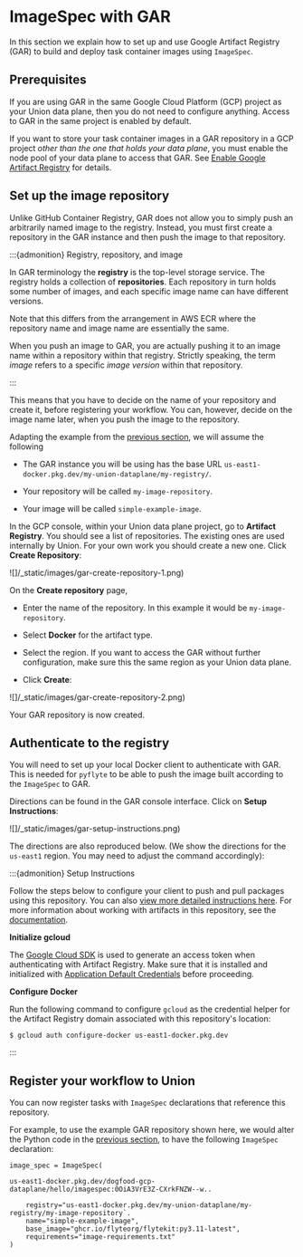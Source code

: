 # ImageSpec with GAR

In this section we explain how to set up and use Google Artifact Registry (GAR) to build and deploy task container images using `ImageSpec`.

## Prerequisites

If you are using GAR in the same Google Cloud Platform (GCP) project as your Union data plane, then you do not need to configure anything.
Access to GAR in the same project is enabled by default.

If you want to store your task container images in a GAR repository in a GCP project _other than the one that holds your data plane_, you must enable the node pool of your data plane to access that GAR.
See [Enable Google Artifact Registry](../../../integrations/enabling-gcp-resources/enabling-google-artifact-registry.md) for details.

## Set up the image repository

Unlike GitHub Container Registry, GAR does not allow you to simply push an arbitrarily named image to the registry.
Instead, you must first create a repository in the GAR instance and then push the image to that repository.

:::{admonition} Registry, repository, and image

In GAR terminology the **registry** is the top-level storage service. The registry holds a collection of **repositories**. Each repository in turn holds some number of images, and each specific image name can have different versions.

Note that this differs from the arrangement in AWS ECR where the repository name and image name are essentially the same.

When you push an image to GAR, you are actually pushing it to an image name within a repository within that registry. Strictly speaking, the term *image* refers to a specific *image version* within that repository.

:::


This means that you have to decide on the name of your repository and create it, before registering your workflow. You can, however, decide on the image name later, when you push the image to the repository.

Adapting the example from the [previous section](./index.md), we will assume the following

* The GAR instance you will be using has the base URL `us-east1-docker.pkg.dev/my-union-dataplane/my-registry/`.

* Your repository will be called `my-image-repository`.

* Your image will be called `simple-example-image`.

In the GCP console, within your Union data plane project, go to **Artifact Registry**. You should see a list of repositories. The existing ones are used internally by Union. For your own work you should create a new one. Click **Create Repository**:

![]/_static/images/gar-create-repository-1.png)

On the **Create repository** page,

* Enter the name of the repository. In this example it would be `my-image-repository`.

* Select **Docker** for the artifact type.

* Select the region. If you want to access the GAR without further configuration, make sure this the same region as your Union data plane.

* Click **Create**:

![]/_static/images/gar-create-repository-2.png)

Your GAR repository is now created.

## Authenticate to the registry

You will need to set up your local Docker client to authenticate with GAR. This is needed for `pyflyte` to be able to push the image built according to the `ImageSpec` to GAR.

Directions can be found in the GAR console interface. Click on **Setup Instructions**:

![]/_static/images/gar-setup-instructions.png)

The directions are also reproduced below. (We show the directions for the `us-east1` region. You may need to adjust the command accordingly):

:::{admonition} Setup Instructions

Follow the steps below to configure your client to push and pull packages using this repository.
You can also [view more detailed instructions here](https://cloud.google.com/artifact-registry/docs/docker/authentication?authuser=1).
For more information about working with artifacts in this repository, see the [documentation](https://cloud.google.com/artifact-registry/docs/docker?authuser=1).

**Initialize gcloud**

The [Google Cloud SDK](https://cloud.google.com/sdk/docs/?authuser=1) is used to generate an access token when authenticating with Artifact Registry.
Make sure that it is installed and initialized with [Application Default Credentials](https://cloud.google.com/sdk/gcloud/reference/auth/application-default/login?authuser=1) before proceeding.

**Configure Docker**

Run the following command to configure `gcloud` as the credential helper for the Artifact Registry domain associated with this repository's location:

```{code-block} shell
$ gcloud auth configure-docker us-east1-docker.pkg.dev
```

:::

## Register your workflow to Union

You can now register tasks with `ImageSpec` declarations that reference this repository.

For example, to use the example GAR repository shown here, we would alter the Python code in the [previous section](./index.md), to have the following `ImageSpec` declaration:

```{code-block} python
image_spec = ImageSpec(

us-east1-docker.pkg.dev/dogfood-gcp-dataplane/hello/imagespec:0OiA3VrE3Z-CXrkFNZW--w..

    registry="us-east1-docker.pkg.dev/my-union-dataplane/my-registry/my-image-repository`.
    name="simple-example-image",
    base_image="ghcr.io/flyteorg/flytekit:py3.11-latest",
    requirements="image-requirements.txt"
)
```


